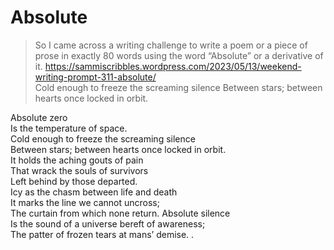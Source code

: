 # Absolute  
> So I came across a writing challenge to write a poem or a piece of prose in exactly 80 words using the word “Absolute” or a derivative of it. https://sammiscribbles.wordpress.com/2023/05/13/weekend-writing-prompt-311-absolute/  
> Cold enough to freeze the screaming silence  Between stars; between hearts once locked in orbit.   

Absolute zero  
Is the temperature of space.   
Cold enough to freeze the screaming silence   
Between stars; between hearts once locked in orbit.   
It holds the aching gouts of pain   
That wrack the souls of survivors   
Left behind by those departed.   
Icy as the chasm between life and death   
It marks the line we cannot uncross;   
The curtain from which none return. Absolute silence  
Is the sound of a universe bereft of awareness;   
The patter of frozen tears at mans’ demise. .   
  
